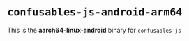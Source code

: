 # `confusables-js-android-arm64`

This is the **aarch64-linux-android** binary for `confusables-js`

